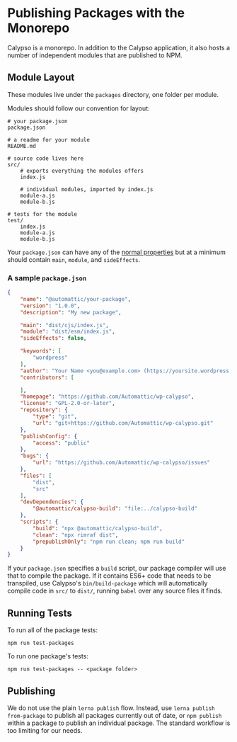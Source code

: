 Publishing Packages with the Monorepo
=====================================

Calypso is a monorepo. In addition to the Calypso application, it also hosts a number of independent modules that are published to NPM.

## Module Layout

These modules live under the `packages` directory, one folder per module.

Modules should follow our convention for layout:
```
# your package.json
package.json

# a readme for your module
README.md

# source code lives here
src/
	# exports everything the modules offers
	index.js

	# individual modules, imported by index.js
	module-a.js
	module-b.js

# tests for the module
test/
	index.js
	module-a.js
	module-b.js
```

Your `package.json` can have any of the [normal properties](https://docs.npmjs.com/files/package.json) but at a minimum should contain `main`, `module`, and `sideEffects`.

### A sample `package.json`

```json
{
	"name": "@automattic/your-package",
	"version": "1.0.0",
	"description": "My new package",

	"main": "dist/cjs/index.js",
	"module": "dist/esm/index.js",
	"sideEffects": false,

	"keywords": [
		"wordpress"
	],
	"author": "Your Name <you@example.com> (https://yoursite.wordpress.com/)",
	"contributors": [

	],
	"homepage": "https://github.com/Automattic/wp-calypso",
	"license": "GPL-2.0-or-later",
	"repository": {
		"type": "git",
		"url": "git+https://github.com/Automattic/wp-calypso.git"
	},
	"publishConfig": {
		"access": "public"
	},
	"bugs": {
		"url": "https://github.com/Automattic/wp-calypso/issues"
	},
	"files": [
		"dist",
		"src"
	],
	"devDependencies": {
		"@automattic/calypso-build": "file:../calypso-build"
	},
	"scripts": {
		"build": "npx @automattic/calypso-build",
		"clean": "npx rimraf dist",
		"prepublishOnly": "npm run clean; npm run build"
	}
}
```

If your `package.json` specifies a `build` script, our package compiler will use that to compile the package. If it contains ES6+ code that needs to be transpiled, use Calypso's `bin/build-package` which will automatically compile code in `src/` to `dist/`, running `babel` over any source files it finds.

## Running Tests
To run all of the package tests:

`npm run test-packages`

To run one package's tests:

`npm run test-packages -- <package folder>`

## Publishing

We do not use the plain `lerna publish` flow. Instead, use `lerna publish from-package` to publish all packages currently out of date, or `npm publish` within a package to publish an individual package. The standard workflow is too limiting for our needs.
